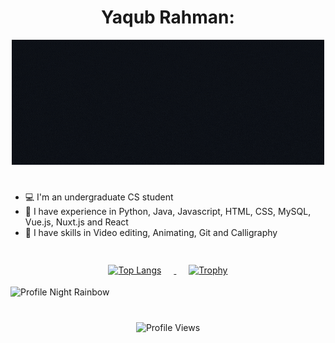 <h1 align="center">
  <strong>Yaqub Rahman:</strong>
</h1>
<div align="center">
  <img src="https://github.com/YaqubRahman/YaqubRahman/blob/main/GithubYaqub3.gif" alt="Hello, I am Yaqub Rahman">
</div>



# 
 - 💻 I'm an undergraduate CS student 
 - 📜 I have experience in Python, Java, Javascript, HTML, CSS, MySQL, Vue.js, Nuxt.js and React 
 - 🔨 I have skills in Video editing, Animating, Git and Calligraphy
#
<div align="center" style="padding: 4px;">
  <a href="https://github.com/anuraghazra/github-readme-stats">
    <img src="https://github-readme-stats.vercel.app/api/top-langs/?username=YaqubRahman&layout=compact&theme=dark" alt="Top Langs" style="margin-right: 20px;">
  </a>
  <a href="https://github.com/ryo-ma/github-profile-trophy">
    <img src="https://github-profile-trophy.vercel.app/?username=YaqubRahman&theme=darkhub&no-bg=true&column=3&row=2&exclude=Stars,Issues,PullRequest" alt="Trophy" style="margin-left: 20px;">
  </a>
</div>

![Profile Night Rainbow](https://raw.githubusercontent.com/YaqubRahman/YaqubRahman/main/path-to-your-svg/profile-night-rainbow.svg)




#
<div align="center" >
  
![Profile Views](https://komarev.com/ghpvc/?username=YaqubRahman&color=blue)

</div>





